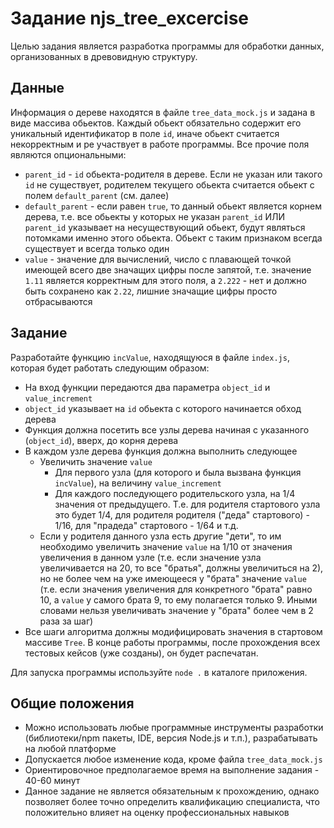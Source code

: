 # Задание njs_tree_excercise

Целью задания является разработка программы для обработки данных, организованных в древовидную структуру.


## Данные

Информация о дереве находятся в файле `tree_data_mock.js` и задана в виде массива обьектов. Каждый обьект обязательно содержит его уникальный идентификатор в поле `id`, иначе обьект считается некорректным и ре участвует в работе программы. Все прочие поля являются опциональными:
- `parent_id` - `id` обьекта-родителя в дереве. Если не указан или такого `id` не существует, родителем текущего обьекта считается обьект с полем `default_parent` (см. далее)
- `default_parent` - если равен `true`, то данный обьект является корнем дерева, т.е. все обьекты у которых не указан `parent_id` ИЛИ `parent_id` указывает на несуществующий обьект, будут являться потомками именно этого обьекта. Обьект с таким признаком всегда существует и всегда только один
- `value` - значение для вычислений, число с плавающей точкой имеющей всего две значащих цифры после запятой, т.е. значение `1.11` является корректным для этого поля, а `2.222` - нет и должно быть сохранено как `2.22`, лишние значащие цифры просто отбрасываются


## Задание

Разработайте функцию `incValue`, находящуюся в файле `index.js`, которая будет работать следующим образом:
* На вход функции передаются два параметра `object_id` и `value_increment`
* `object_id` указывает на `id` обьекта с которого начинается обход дерева
* Функция должна посетить все узлы дерева начиная с указанного (`object_id`), вверх, до корня дерева
* В каждом узле дерева функция должна выполнить следующее
    * Увеличить значение `value`
        * Для первого узла (для которого и была вызвана функция `incValue`), на величину `value_increment`
        * Для каждого последующего родительского узла, на 1/4 значения от предыдущего. Т.е. для родителя стартового узла это будет 1/4, для родителя родителя ("деда" стартового) - 1/16, для "прадеда" стартового - 1/64 и т.д.
    * Если у родителя данного узла есть другие "дети", то им необходимо увеличить значение `value` на 1/10 от значения увеличения в данном узле (т.е. если значение узла увеличивается на 20, то все "братья", должны увеличиться на 2), но не более чем на уже имеющееся у "брата" значение `value` (т.е. если значения увеличения для конкретного "брата" равно 10, а `value` у самого брата 9, то ему полагается только 9. Иными словами нельзя увеличивать значение у "брата" более чем в 2 раза за шаг)
* Все шаги алгоритма должны модифицировать значения в стартовом массиве `Tree`. В конце работы программы, после прохождения всех тестовых кейсов (уже созданы), он будет распечатан.

Для запуска программы используйте `node .` в каталоге приложения.

## Общие положения

- Можно использовать любые программные инструменты разработки (библиотеки/npm пакеты, IDE, версия Node.js и т.п.), разрабатывать на любой платформе
- Допускается любое изменение кода, кроме файла `tree_data_mock.js`
- Ориентировочное предполагаемое время на выполнение задания - 40-60 минут
- Данное задание не является обязательным к прохождению, однако позволяет более точно определить квалификацию специалиста, что положительно влияет на оценку профессиональных навыков
